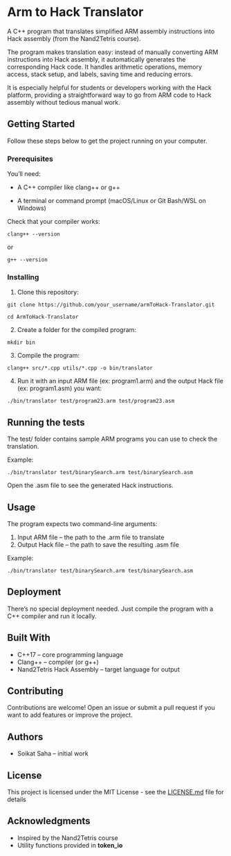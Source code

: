 # Arm to Hack Translator

A C++ program that translates simplified ARM assembly instructions into Hack assembly (from the Nand2Tetris course).

The program makes translation easy: instead of manually converting ARM instructions into Hack assembly, it automatically generates the corresponding Hack code. It handles arithmetic operations, memory access, stack setup, and labels, saving time and reducing errors.

It is especially helpful for students or developers working with the Hack platform, providing a straightforward way to go from ARM code to Hack assembly without tedious manual work.

## Getting Started

Follow these steps below to get the project running on your computer.

### Prerequisites

You’ll need:

* A C++ compiler like clang++ or g++

* A terminal or command prompt (macOS/Linux or Git Bash/WSL on Windows)

Check that your compiler works:

```
clang++ --version
```
or
```
g++ --version
```

### Installing

1. Clone this repository:

```
git clone https://github.com/your_username/armToHack-Translator.git

cd ArmToHack-Translator
```

2. Create a folder for the compiled program:

```
mkdir bin
```

3. Compile the program:

```
clang++ src/*.cpp utils/*.cpp -o bin/translator
```

4. Run it with an input ARM file (ex: program1.arm) and the output Hack file (ex: program1.asm) you want:

```
./bin/translator test/program23.arm test/program23.asm
```

## Running the tests

The test/ folder contains sample ARM programs you can use to check the translation.

Example:

```
./bin/translator test/binarySearch.arm test/binarySearch.asm
```

Open the .asm file to see the generated Hack instructions.

## Usage

The program expects two command-line arguments:

1. Input ARM file – the path to the .arm file to translate
2. Output Hack file – the path to save the resulting .asm file

Example:

```
./bin/translator test/binarySearch.arm test/binarySearch.asm
```

## Deployment

There’s no special deployment needed. Just compile the program with a C++ compiler and run it locally.

## Built With

* C++17 – core programming language
* Clang++ – compiler (or g++)
* Nand2Tetris Hack Assembly – target language for output

## Contributing

Contributions are welcome! Open an issue or submit a pull request if you want to add features or improve the project.

## Authors

* Soikat Saha – initial work


## License

This project is licensed under the MIT License - see the [LICENSE.md](LICENSE.md) file for details

## Acknowledgments

* Inspired by the Nand2Tetris course
* Utility functions provided in **token_io**
